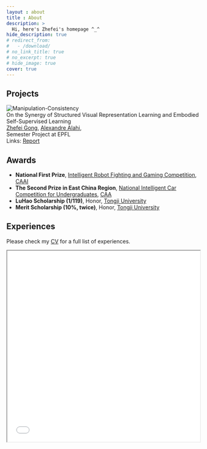 ```yaml
---
layout : about 
title : About
description: >
  Hi, here's Zhefei's homepage ^_^
hide_description: true
# redirect_from:
#   - /download/
# no_link_title: true 
# no_excerpt: true 
# hide_image: true
cover: true
---
```


<!--************************************************************************************************-->

<!--author-->


<!--************************************************************************************************-->
## Projects

<!-- Manipulation Consistency -->
<div class="publication">
  <!-- SHOWCASE -->
  <div class="pub-image">
    <img src="/assets/publications/manip_consis_600.gif" alt="Manipulation-Consistency">
  </div>
  <!-- INFORMATION -->
  <div class="pub-info">
    <!-- Title -->
    <span class="bold-title">On the Synergy of Structured Visual Representation Learning and Embodied Self-Supervised Learning</span>
    <!-- Authors -->
    <br>
      <a href="/"><span class="bold-light">Zhefei Gong</span></a>, 
      <a href="https://scholar.google.com/citations?user=UIhXQ64AAAAJ&hl=en">Alexandre Alahi</a>, 
    <!-- Info -->
    <br>
      <span class="bold-italic">Semester Project at EPFL</span>
    <!-- Link -->
    <br>Links: 
      <a href="https://drive.google.com/file/d/1KNuARoVHr2YTLLI7xYFpCStODf1jF1Pa/view?usp=sharing">
        <span class="bold-light">Report</span>
      </a> 
  </div>
</div>

<!-- Vehicle re‑identification -->



<!--************************************************************************************************-->
## Awards

* **National First Prize**, [Intelligent Robot Fighting and Gaming Competition](http://www.robo-maker.org/), [CAAI](https://en.caai.cn/)
* **The Second Prize in East China Region**, [National Intelligent Car Competition for Undergraduates](https://www.smartcar.zone/), [CAA](http://en.caa.org.cn/)
* **LuHao Scholarship (1/119)**, Honor, [Tongji University](https://en.tongji.edu.cn/p/#/)
* **Merit Scholarship (10%, twice)**, Honor, [Tongji University](https://en.tongji.edu.cn/p/#/)


<!--************************************************************************************************-->
## Experiences

Please check my [CV](/assets//zhefei/cv.pdf) for a full list of experiences.

<p>
<iframe src="/assets//zhefei/cv.pdf" width="100%" height="500px">
    This browser does not support PDFs. Please download the PDF to view it: <a href="/assets//zhefei/cv.pdf">Download PDF</a>.
</iframe>
</p>

